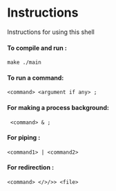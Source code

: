 # Instructions
Instructions for using this shell
#### To compile and run :
`make
./main
`
<br>
#### To run a command:
 `<command> <argument if any> ;`
 <br>
#### For making a process background:
` <command> & ;`
  <br>
#### For piping :
 `
 <command1> | <command2>
`
<br>
#### For redirection :
```
<command> </>/>> <file>
```
